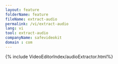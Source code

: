```yaml
---
layout: feature
folderName: feature
fileName: extract-audio
permalink: /vi/extract-audio
lang: vi
tool: extract-audio
companyName: safevideokit
domain : com
---
```


{% include VideoEditorIndex/audioExtractor.html%}

   